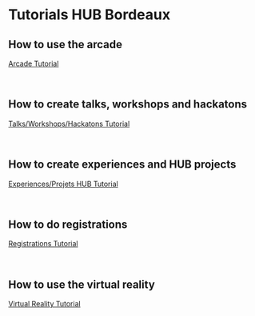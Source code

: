 # Tutorials HUB Bordeaux

## How to use the **arcade**

[Arcade Tutorial](Arcade.md)

<br/>

## How to create **talks**, **workshops** and **hackatons**

[Talks/Workshops/Hackatons Tutorial](Create_Talk_Workshop_Hackaton.md)

<br/>

## How to create **experiences** and **HUB projects**

[Experiences/Projets HUB Tutorial](Create_Experience_HUB_Project.md)

<br/>

## How to do **registrations**

[Registrations Tutorial](Registration.md)

<br/>

## How to use the **virtual reality**

[Virtual Reality Tutorial](Virtual_Reality.md)
